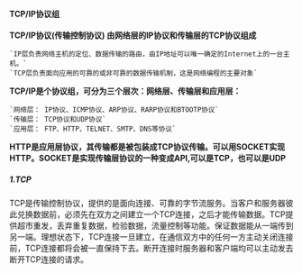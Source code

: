 #### TCP/IP协议组 ####

**TCP/IP协议(传输控制协议) 由网络层的IP协议和传输层的TCP协议组成**

	`IP层负责网络主机的定位、数据传输的路由，由IP地址可以唯一确定的Internet上的一台主机。`
	`TCP层负责面向应用的可靠的或非可靠的数据传输机制，这是网络编程的主要对象`

**TCP/IP是个协议组，可分为三个层次：网络层、传输层和应用层：**
    
	`网络层： IP协议、ICMP协议、ARP协议、RARP协议和BTOOTP协议`
	`传输层： TCP协议和UDP协议`
	`应用层： FTP、HTTP、TELNET、SMTP、DNS等协议`

**HTTP是应用层协议，其传输都是被包装成TCP协议传输。可以用SOCKET实现HTTP。SOCKET是实现传输层协议的一种变成API,可以是TCP，也可以是UDP**

##### 1.TCP #####

TCP是传输控制协议，提供的是面向连接、可靠的字节流服务。当客户和服务器彼此兑换数据前，必须先在双方之间建立一个TCP连接，之后才能传输数据。TCP提供超市重发，丢弃重复数据，检验数据，流量控制等功能。保证数据能从一端传到另一端。理想状态下，TCP连接一旦建立，在通信双方中的任何一方主动关闭连接前，TCP连接都将会被一直保持下去。断开连接时服务器和客户端均可以主动发去断开TCP连接的请求。
 